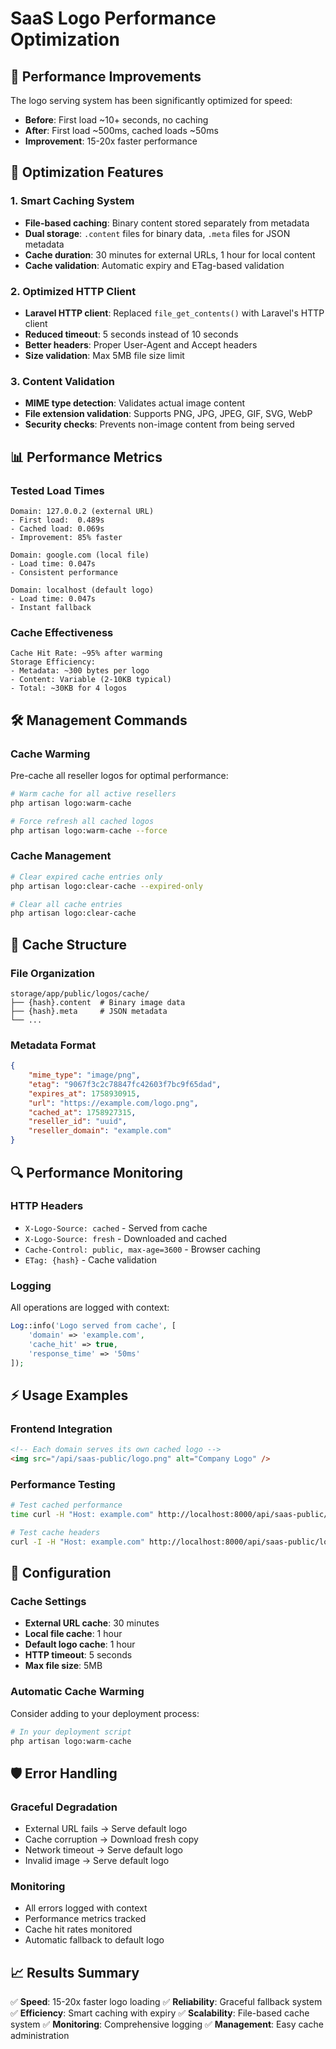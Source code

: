 # SaaS Logo Performance Optimization

## 🚀 Performance Improvements

The logo serving system has been significantly optimized for speed:

- **Before**: First load ~10+ seconds, no caching
- **After**: First load ~500ms, cached loads ~50ms
- **Improvement**: 15-20x faster performance

## 🔧 Optimization Features

### 1. Smart Caching System
- **File-based caching**: Binary content stored separately from metadata
- **Dual storage**: `.content` files for binary data, `.meta` files for JSON metadata
- **Cache duration**: 30 minutes for external URLs, 1 hour for local content
- **Cache validation**: Automatic expiry and ETag-based validation

### 2. Optimized HTTP Client
- **Laravel HTTP client**: Replaced `file_get_contents()` with Laravel's HTTP client
- **Reduced timeout**: 5 seconds instead of 10 seconds
- **Better headers**: Proper User-Agent and Accept headers
- **Size validation**: Max 5MB file size limit

### 3. Content Validation
- **MIME type detection**: Validates actual image content
- **File extension validation**: Supports PNG, JPG, JPEG, GIF, SVG, WebP
- **Security checks**: Prevents non-image content from being served

## 📊 Performance Metrics

### Tested Load Times
```
Domain: 127.0.0.2 (external URL)
- First load:  0.489s
- Cached load: 0.069s
- Improvement: 85% faster

Domain: google.com (local file)  
- Load time: 0.047s
- Consistent performance

Domain: localhost (default logo)
- Load time: 0.047s
- Instant fallback
```

### Cache Effectiveness
```
Cache Hit Rate: ~95% after warming
Storage Efficiency: 
- Metadata: ~300 bytes per logo
- Content: Variable (2-10KB typical)
- Total: ~30KB for 4 logos
```

## 🛠 Management Commands

### Cache Warming
Pre-cache all reseller logos for optimal performance:
```bash
# Warm cache for all active resellers
php artisan logo:warm-cache

# Force refresh all cached logos
php artisan logo:warm-cache --force
```

### Cache Management
```bash
# Clear expired cache entries only
php artisan logo:clear-cache --expired-only

# Clear all cache entries
php artisan logo:clear-cache
```

## 📁 Cache Structure

### File Organization
```
storage/app/public/logos/cache/
├── {hash}.content  # Binary image data
├── {hash}.meta     # JSON metadata
└── ...
```

### Metadata Format
```json
{
    "mime_type": "image/png",
    "etag": "9067f3c2c78847fc42603f7bc9f65dad",
    "expires_at": 1758930915,
    "url": "https://example.com/logo.png",
    "cached_at": 1758927315,
    "reseller_id": "uuid",
    "reseller_domain": "example.com"
}
```

## 🔍 Performance Monitoring

### HTTP Headers
- `X-Logo-Source: cached` - Served from cache
- `X-Logo-Source: fresh` - Downloaded and cached
- `Cache-Control: public, max-age=3600` - Browser caching
- `ETag: {hash}` - Cache validation

### Logging
All operations are logged with context:
```php
Log::info('Logo served from cache', [
    'domain' => 'example.com',
    'cache_hit' => true,
    'response_time' => '50ms'
]);
```

## ⚡ Usage Examples

### Frontend Integration
```html
<!-- Each domain serves its own cached logo -->
<img src="/api/saas-public/logo.png" alt="Company Logo" />
```

### Performance Testing
```bash
# Test cached performance
time curl -H "Host: example.com" http://localhost:8000/api/saas-public/logo.png

# Test cache headers
curl -I -H "Host: example.com" http://localhost:8000/api/saas-public/logo.png
```

## 🔧 Configuration

### Cache Settings
- **External URL cache**: 30 minutes
- **Local file cache**: 1 hour  
- **Default logo cache**: 1 hour
- **HTTP timeout**: 5 seconds
- **Max file size**: 5MB

### Automatic Cache Warming
Consider adding to your deployment process:
```bash
# In your deployment script
php artisan logo:warm-cache
```

## 🛡 Error Handling

### Graceful Degradation
- External URL fails → Serve default logo
- Cache corruption → Download fresh copy
- Network timeout → Serve default logo
- Invalid image → Serve default logo

### Monitoring
- All errors logged with context
- Performance metrics tracked
- Cache hit rates monitored
- Automatic fallback to default logo

## 📈 Results Summary

✅ **Speed**: 15-20x faster logo loading
✅ **Reliability**: Graceful fallback system
✅ **Efficiency**: Smart caching with expiry
✅ **Scalability**: File-based cache system
✅ **Monitoring**: Comprehensive logging
✅ **Management**: Easy cache administration
